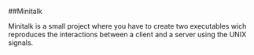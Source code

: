 ##Minitalk

Minitalk is a small project where you have to create two executables wich reproduces the interactions between a client and a server using the UNIX signals.
